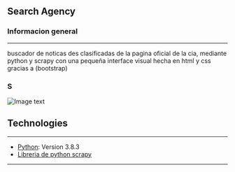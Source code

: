 ## Search Agency

### Informacion general
***
buscador de noticas des clasificadas de la pagina oficial de la cia, mediante python y scrapy con una pequeña interface visual hecha en html y css gracias a (bootstrap)
### S
![Image text](https://cdn.computerhoy.com/sites/navi.axelspringer.es/public/media/image/2019/06/python.jpg)
## Technologies
***

* [Python](https://www.python.org/): Version 3.8.3 
* [Libreria de python scrapy](https://scrapy.org/)


***
